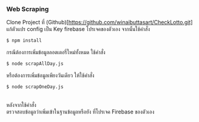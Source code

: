 ### Web Scraping

Clone Project ที่ (Github)[https://github.com/winaibuttasart/CheckLotto.git]
แก้ตัวแปร config เป็น Key firebase โปรเจคของตัวเอง จากนั้นใช้คำสั่ง
```sh
$ npm install
```

กรณีต้องการเพิ่มข้อมูลลอตเตอรี่ใหม่ทั้งหมด ใช้คำสั่ง
```sh
$ node scrapAllDay.js
```

หรือต้องการเพิ่มข้อมูลเพียงวันเดียว ให้ใช้คำสั่ง
```sh
$ node scrapOneDay.js
```

<br>หลังจากใช้คำสั่ง<br>
ตรวจสอบข้อมูลว่าเพิ่มเข้าในฐานข้อมูลหรือยัง ที่โปรเจค Firebase ของตัวเอง